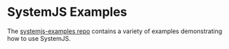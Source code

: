 # SystemJS Examples

The [systemjs-examples repo](https://github.com/systemjs/systemjs-examples) contains a variety of examples demonstrating how to use SystemJS.